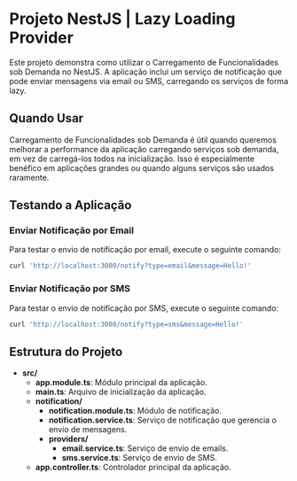 # Projeto NestJS | Lazy Loading Provider

Este projeto demonstra como utilizar o Carregamento de Funcionalidades sob Demanda no NestJS. A aplicação inclui um serviço de notificação que pode enviar mensagens via email ou SMS, carregando os serviços de forma lazy.

## Quando Usar

Carregamento de Funcionalidades sob Demanda é útil quando queremos melhorar a performance da aplicação carregando serviços sob demanda, em vez de carregá-los todos na inicialização. Isso é especialmente benéfico em aplicações grandes ou quando alguns serviços são usados raramente.

## Testando a Aplicação

### Enviar Notificação por Email

Para testar o envio de notificação por email, execute o seguinte comando:
```bash
curl 'http://localhost:3000/notify?type=email&message=Hello!'
```

### Enviar Notificação por SMS

Para testar o envio de notificação por SMS, execute o seguinte comando:
```bash
curl 'http://localhost:3000/notify?type=sms&message=Hello!'
```

## Estrutura do Projeto

- **src/**
  - **app.module.ts**: Módulo principal da aplicação.
  - **main.ts**: Arquivo de inicialização da aplicação.
  - **notification/**
    - **notification.module.ts**: Módulo de notificação.
    - **notification.service.ts**: Serviço de notificação que gerencia o envio de mensagens.
    - **providers/**
      - **email.service.ts**: Serviço de envio de emails.
      - **sms.service.ts**: Serviço de envio de SMS.
  - **app.controller.ts**: Controlador principal da aplicação.
